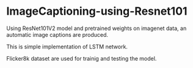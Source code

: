 # ImageCaptioning-using-Resnet101

Using ResNet101V2 model and pretrained weights on imagenet data, an automatic image captions are produced.

This is simple implementation of LSTM network.

Flicker8k dataset are used for trainig and testing the model.
